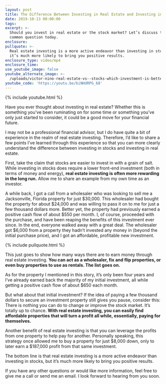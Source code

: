 ```yaml
---
layout: post
title: The Difference Between Investing in Real Estate and Investing in Stocks
date: 2019-10-13 00:00:00
tags:
excerpt: >-
  Should you invest in real estate or the stock market? Let’s discuss this
  common question today.
enclosure:
pullquote: >-
  Real estate investing is a more active endeavor than investing in stocks, but
  it’s much more likely to bring you positive results.
enclosure_type: video/mp4
enclosure_time:
use_youtube_image: false
youtube_alternate_image: >-
  /uploads/victor-nino-real-estate-vs--stocks-which-investment-is-better-youtube.jpg
youtube_code: 'https://youtu.be/biNHdRPG_68'
---
```


{% include youtube.html %}

Have you ever thought about investing in real estate? Whether this is something you’ve been ruminating on for some time or something you’ve only just started to consider, it could be a good move for your financial future.&nbsp;

I may not be a professional financial advisor, but I do have quite a bit of experience in the realm of real estate investing. Therefore, I’d like to share a few points I’ve learned through this experience so that you can more clearly understand the difference between investing in stocks and investing in real estate.&nbsp;

First, take the claim that stocks are easier to invest in with a grain of salt. While investing in stocks does require a lower front-end investment (both in terms of money and energy), **real estate investing is often more rewarding in the long run.** Allow me to share an example from my own time as an investor.&nbsp;

A while back, I got a call from a wholesaler who was looking to sell me a Jacksonville, Florida property for just $30,000. This wholesaler had bought the property for about $24,000 and was willing to pass it on to me for just a few thousand dollars more. Better yet, the property had previously earned a positive cash flow of about $550 per month. I, of course, proceeded with the purchase, and have been reaping the benefits of this investment ever since. In the end, everyone walked away with a great deal. The wholesaler got $6,000 from a property they hadn’t invested any money in (beyond the initial purchase price), and I got an affordable, profitable new investment.&nbsp;

{% include pullquote.html %}

This just goes to show how many ways there are to earn money through real estate investing. **You can act as a wholesaler, fix and flip properties, or even buy properties to use as rentals. The list goes on.&nbsp;**

As for the property I mentioned in this story, it’s only been four years and I’ve already earned back the majority of my initial investment, all while getting a positive cash flow of about $650 each month.&nbsp;

But what about that initial investment? If the idea of paying a few thousand dollars to secure an investment property still gives you pause, consider this: There is nothing you can do to change or improve the stock market. It’s totally up to chance. **With real estate investing, you can easily find affordable properties that will turn a profit all while, essentially, paying for themselves.&nbsp;**

Another benefit of real estate investing is that you can leverage the profits from one property to help pay for another. Personally speaking, this strategy once allowed me to buy a property for just $8,000 down, only to later earn a $187,000 profit from that same investment.&nbsp;

The bottom line is that real estate investing is a more active endeavor than investing in stocks, but it’s much more likely to bring you positive results.&nbsp;

If you have any other questions or would like more information, feel free to give me a call or send me an email. I look forward to hearing from you soon.
